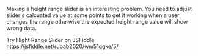 Making a height range slider is an interesting problem. You need to adjust slider's calcuated value at some points to get it working when a user changes the range otherwise the expected height range value will show wrong data.

Try Hight Range Slider on JSFiddle
https://jsfiddle.net/rubab2020/wm51qgke/5/
